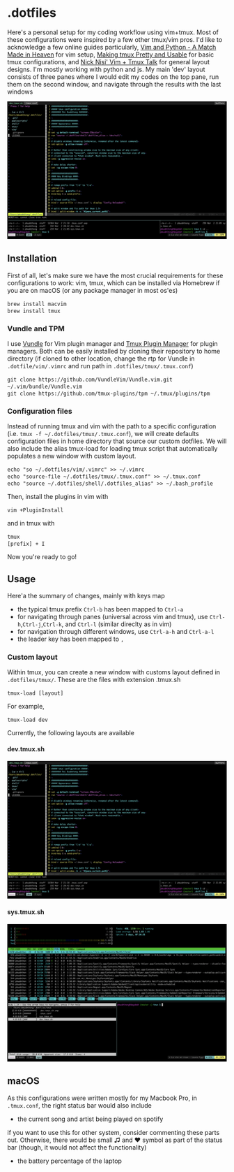 # .dotfiles

Here's a personal setup for my coding workflow using vim+tmux. Most of these configurations were inspired by a few other tmux/vim pros. I'd like to acknowledge a few online guides particularly, [Vim and Python - A Match Made in Heaven](https://realpython.com/vim-and-python-a-match-made-in-heaven/) for vim setup, [Making tmux Pretty and Usable](https://www.hamvocke.com/blog/a-guide-to-customizing-your-tmux-conf/) for basic tmux configurations, and [Nick Nisi' Vim + Tmux Talk](https://www.youtube.com/watch?v=5r6yzFEXajQ) for general layout designs. I'm mostly working with python and js. My main 'dev' layout consists of three panes where I would edit my codes on the top pane, run them on the second window, and navigate through the results with the last windows 

![My IDE from these dotfiles setup](docs/dev.png)

## Installation
First of all, let's make sure we have the most crucial requirements for these configurations to work: vim, tmux,
which can be installed via Homebrew if you are on macOS (or any package manager in most os'es)
```
brew install macvim
brew install tmux
```

### Vundle and TPM
I use [Vundle](https://github.com/VundleVim/Vundle.vim) for Vim plugin manager and [Tmux Plugin Manager](https://github.com/tmux-plugins/tpm) for plugin managers. Both can be easily installed by cloning their repository to home directory (if cloned to other location, change the rtp for Vundle in `.dotfile/vim/.vimrc` and run path in `.dotfiles/tmux/.tmux.conf`)

```
git clone https://github.com/VundleVim/Vundle.vim.git ~/.vim/bundle/Vundle.vim
git clone https://github.com/tmux-plugins/tpm ~/.tmux/plugins/tpm
```

### Configuration files
Instead of running tmux and vim with the path to a specific configuration (i.e. `tmux -f ~/.dotfiles/tmux/.tmux.conf`), we will create defaults configuration files in home directory that source our custom dotfiles.
We will also include the alias tmux-load for loading tmux script that automatically populates a new window with custom layout.
```
echo "so ~/.dotfiles/vim/.vimrc" >> ~/.vimrc
echo "source-file ~/.dotfiles/tmux/.tmux.conf" >> ~/.tmux.conf
echo "source ~/.dotfiles/shell/.dotfiles_alias" >> ~/.bash_profile
```

Then, install the plugins in vim with
```
vim +PluginInstall
```
and in tmux with
```
tmux
[prefix] + I
```

Now you're ready to go! 

## Usage
Here'a the summary of changes, mainly with keys map
* the typical tmux prefix `Ctrl-b` has been mapped to `Ctrl-a` 
* for navigating through panes (universal across vim and tmux), use `Ctrl-h`,`Ctrl-j`,`Ctrl-k`, and `Ctrl-l` (similar direclty as in vim)
* for navigation through different windows, use `Ctrl-a-h` and `Ctrl-a-l`
* the leader key has been mapped to `,`

### Custom layout
Within tmux, you can create a new window with customs layout defined in `.dotfiles/tmux/`. These are the files with extension .tmux.sh

```
tmux-load [layout]
```
For example, 
```
tmux-load dev
```

Currently, the following layouts are available
#### dev.tmux.sh
![dev.tmux.sh](docs/dev.png)
#### sys.tmux.sh
![sys.tmux.sh](docs/sys.png)

## macOS
As this configurations were written mostly for my Macbook Pro, in `.tmux.conf`, the right status bar would also include
* the current song and artist being played on spotify

if you want to use this for other system, consider commenting these parts out. Otherwise, there would be small ♫ and ♥ symbol as part of the status bar (though, it would not affect the functionality)
* the battery percentage of the laptop
